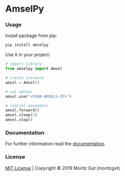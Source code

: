 # AmselPy

### Usage
Install package from pip:
```sh
pip install amselpy
```

Use it in your project:
``` python
# import library
from amselpy import Amsel

# create instance
amsel = Amsel()

# set adress
amsel.use("<YOUR-AMSELS-IP>")

# control movements
amsel.forward()
amsel.sleep(5)
amsel.stop()
```
### Documentation
For further information read the [documentation](https://baumeise.github.io/amsel/docs).

### License
[MIT License](https://github.com/baumeise/amselpy/blob/master/LICENSE) | Copyright © 2019 Moritz Gut (moritzgvt)
